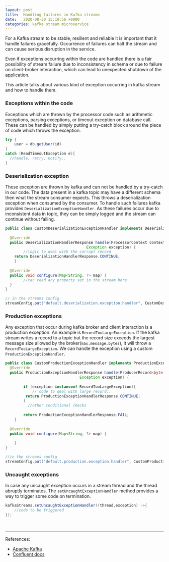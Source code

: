 ```yaml
---
layout: post
title:  Handling failures in Kafka streams
date:   2020-08-30 15:10:56 +0900
categories: kafka stream microservice
---
```


For a Kafka stream to be stable, resilient and reliable it is important that it handle failures gracefully. 
Occurrence of failures can halt the stream and can cause serious disruption in the service.

Even if exceptions occurring within the code are handled there is a fair possibility of stream failure due to inconsistency in schema or due to failure on client-broker interaction, which can lead to unexpected shutdown of the application.

This article talks about various kind of exception occurring in kafka stream and how to handle them.



### Exceptions within the code

Exceptions which are thrown by the processor code such as arithmetic exceptions, parsing exceptions, or timeout exception on database call. These can be handled by simply putting a try-catch block around the piece of code which throws the exception.

```java 
try {  
    user = db.getUser(id) 
}  
catch (ReadTimeoutException e){  
  //handle, retry, notify..
}
```

### Deserialization exception

These exception are thrown by kafka and can not be handled by a try-catch in our code.
The data present in a kafka topic may have a different schema then what the stream consumer expects. This throws a deserialization exception when consumed by the consumer.
To handle such failures kafka provides `DeserializationExceptionHandler`. As these failures occur due to inconsistent data in topic, they can be simply logged and the stream can continue without failing.

```java
public class CustomDeserializationExceptionHandler implements DeserializationExceptionHandler {  
  
  @Override  
  public DeserializationHandlerResponse handle(ProcessorContext context, ConsumerRecord<byte[], byte[]> record, 
  									Exception exception) {  
        //logic to deal with the corrupt record  
  	return DeserializationHandlerResponse.CONTINUE;  
    }  
  
  @Override  
  public void configure(Map<String, ?> map) {  
        //can read any property set in the stream here  
  }  
}

// in the streams config
streamConfig.put("default.deserialization.exception.handler", CustomDeserializationExceptionHandler.class);

```

### Production exceptions

Any exception that occur during kafka broker and client interaction is a production exception. An example is `RecordTooLargeException`.
If the kafka stream writes a record to a topic but the record size exceeds the largest message size allowed by the broker(`max.message.bytes`), it will throw a `RecordTooLargeException`. We can handle the exception using a custom `ProductionExceptionHandler`.

```java 
public class CustomProductionExceptionHandler implements ProductionExceptionHandler {  
  @Override  
  public ProductionExceptionHandlerResponse handle(ProducerRecord<byte[], byte[]> record,
  								 Exception exception) {  
          
        if (exception instanceof RecordTooLargeException){  
            // code to deal with large record..  
 		 return ProductionExceptionHandlerResponse.CONTINUE;  
        }  
          //other conditional checks
          
        return ProductionExceptionHandlerResponse.FAIL;  
    }  
  
  @Override  
  public void configure(Map<String, ?> map) {  
  
    }  
}

//in the streams config
streamConfig.put("default.production.exception.handler", CustomProductionExceptionHandler.class);

```

### Uncaught exceptions

In case any uncaught exception occurs in a stream thread and the thread abruptly terminates. The `setUncaughtExceptionHandler` method provides a way to trigger some code on termination.

```java
kafkaStreams.setUncaughtExceptionHandler((thread,exception) ->{
    //code to be triggered
});

```

<br>

<hr/>

References:

- [Apache Kafka][apache-kafka]
- [Confluent docs][confluent-kafka]

[exception]: https://docs.datastax.com/en/drivers/java/2.0/com/datastax/driver/core/exceptions/NoHostAvailableException.html
[uber-reliable-reprocessing]: https://eng.uber.com/reliable-reprocessing/
[apache-kafka]: https://kafka.apache.org/
[confluent-kafka]: https://docs.confluent.io/current/index.html
